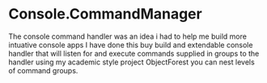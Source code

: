 # Console.CommandManager
The console command handler was an idea i had to help me build more intuative console apps I have done this buy build and extendable console handler that will listen for and execute commands supplied in groups to the handler using my academic style project ObjectForest you can nest levels of command groups.
